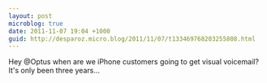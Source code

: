 ```yaml
---
layout: post
microblog: true
date: 2011-11-07 19:04 +1000
guid: http://desparoz.micro.blog/2011/11/07/t133469768203255808.html
---
```

Hey @Optus when are we iPhone customers going to get visual voicemail? It's only been three years...
